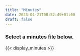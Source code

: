 ```yaml
---
title: "Minutes"
date: 2023-04-21T08:52:49+01:00
draft: false
---
```


### Select a minutes file below.

{{< display_minutes >}}
